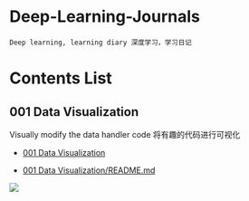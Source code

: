 # Deep-Learning-Journals
```
Deep learning, learning diary 深度学习，学习日记
```
# Contents List

## 001 Data Visualization

Visually modify the data handler code 将有趣的代码进行可视化

* [001 Data Visualization](https://github.com/Sun365/Deep-Learning-Journals/tree/main/001%20Data%20Visualization)

* [001 Data Visualization/README.md](https://github.com/Sun365/Deep-Learning-Journals/blob/main/001%20Data%20Visualization/README.md)


<img src="https://media.giphy.com/media/vFKqnCdLPNOKc/giphy.gif">
